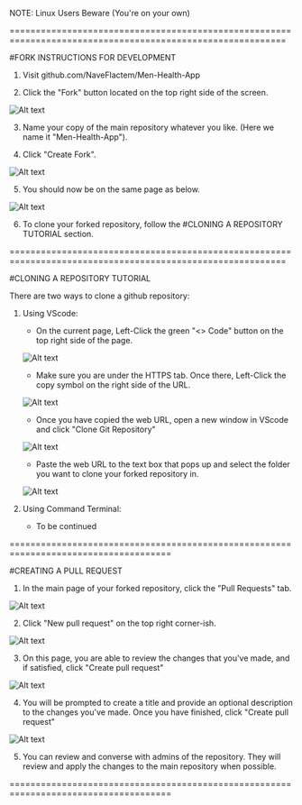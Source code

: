 NOTE: Linux Users Beware (You're on your own) 

===========================================================================================================

#FORK INSTRUCTIONS FOR DEVELOPMENT

1. Visit github.com/NaveFlactem/Men-Health-App

2. Click the "Fork" button located on the top right side of the screen.

![Alt text](../img/image_1.png?raw=true "Optional Title")

3. Name your copy of the main repository whatever you like. (Here we name it "Men-Health-App").

4. Click "Create Fork". 

![Alt text](../img/image_2.png?raw=true "Optional Title")

5. You should now be on the same page as below.

![Alt text](../img/image_3.png?raw=true "Optional Title")

6. To clone your forked repository, follow the #CLONING A REPOSITORY TUTORIAL section.



===========================================================================================================


#CLONING A REPOSITORY TUTORIAL

There are two ways to clone a github repository: 

1. Using VScode:
 
    - On the current page, Left-Click the green "<> Code" button on the top right side of the page. 
    
    ![Alt text](../img/image_4.png?raw=true "Optional Title")
    
    - Make sure you are under the HTTPS tab. Once there, Left-Click the copy symbol on the right side of the URL.
    
    ![Alt text](../img/image_5.png?raw=true "Optional Title")
    
    - Once you have copied the web URL, open a new window in VScode and click "Clone Git Repository"

    ![Alt text](../img/image_6.png?raw=true "Optional Title")

    - Paste the web URL to the text box that pops up and select the folder you want to clone your forked repository in. 

    ![Alt text](../img/image_7.png?raw=true "Optional Title")

2. Using Command Terminal:

    - To be continued



=====================================================================================



#CREATING A PULL REQUEST

1. In the main page of your forked repository, click the "Pull Requests" tab. 

![Alt text](../img/image_8.png?raw=true "Optional Title")

2. Click "New pull request" on the top right corner-ish.
 
![Alt text](../img/image_9.png?raw=true "Optional Title")

3. On this page, you are able to review the changes that you've made, and if satisfied, click "Create pull request"

![Alt text](../img/image_10.png?raw=true "Optional Title")

4. You will be prompted to create a title and provide an optional description to the changes you've made. Once you have finished, click "Create pull request"

![Alt text](../img/image_11.png?raw=true "Optional Title")

5. You can review and converse with admins of the repository. They will review and apply the changes to the main repository when possible.


=====================================================================================
